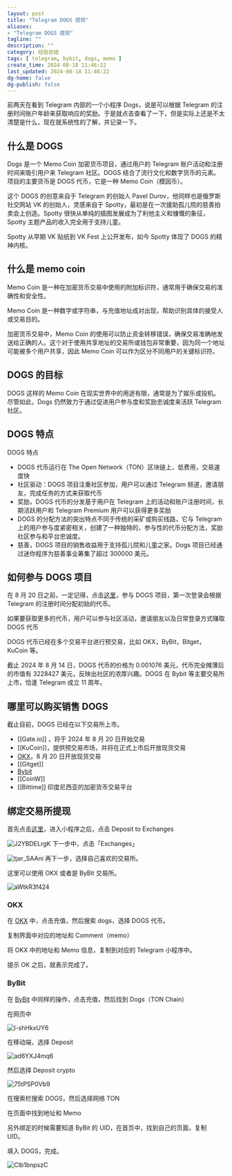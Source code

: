 ```yaml
---
layout: post
title: "Telegram DOGS 提现"
aliases:
- "Telegram DOGS 提现"
tagline: ""
description: ""
category: 经验总结
tags: [ telegram, bybit, dogs, memo ]
create_time: 2024-08-18 11:46:22
last_updated: 2024-08-18 11:46:22
dg-home: false
dg-publish: false
---
```


前两天在看到 Telegram 内部的一个小程序 Dogs，说是可以根据 Telegram 的注册时间账户年龄来获取响应的奖励。于是就点击查看了一下，但是实际上还是不太清楚是什么，现在就系统性的了解，并记录一下。

## 什么是 DOGS

Dogs 是一个 Memo Coin 加密货币项目，通过用户的 Telegram 账户活动和注册时间来吸引用户来 Telegram 社区。DOGS 结合了流行文化和数字货币的元素。项目的主要货币是 DOGS 代币，它是一种 Memo Coin（模因币）。

这个 DOGS 的创意来自于 Telegram 的创始人 Pavel Durov，他同样也是俄罗斯社交网站 VK 的创始人，灵感来自于 Spotty，最初是在一次援助孤儿院的慈善拍卖会上创造。Spotty 很快从单纯的插图发展成为了利他主义和慷慨的象征，Spotty 主题产品的收入完全用于支持儿童。

Spotty 从早期 VK 贴纸到 VK Fest 上公开发布，如今 Spotty 体现了 DOGS 的精神内核。

## 什么是 memo coin

Memo Coin 是一种在加密货币交易中使用的附加标识符，通常用于确保交易的准确性和安全性。

Memo Coin 是一种数字或字符串，与充值地址成对出现，帮助识别具体的接受人或交易目的。

加密货币交易中，Memo Coin 的使用可以防止资金转移错误，确保交易准确地发送给正确的人。这个对于使用共享地址的交易所或钱包非常重要，因为同一个地址可能被多个用户共享，因此 Memo Coin 可以作为区分不同用户的关键标识符。

## DOGS 的目标

DOGS 这样的 Memo Coin 在现实世界中的用途有限，通常是为了娱乐或投机。尽管如此，Dogs 仍然致力于通过促进用户参与度和奖励忠诚度来活跃 Telegram 社区。

## DOGS 特点

DOGS 特点

- DOGS 代币运行在 The Open Network（TON）区块链上，低费用，交易速度快
- 社区驱动：DOGS 项目注重社区参加，用户可以通过 Telegram 频道，邀请朋友，完成任务的方式来获取代币
- 奖励，DOGS 代币的分发基于用户在 Telegram 上的活动和账户注册时间，长期活跃用户和 Telegram Premium 用户可以获得更多奖励
- DOGS 的分配方法的突出特点不同于传统的采矿或购买线路，它与 Telegram 上的用户参与度紧密相关，创建了一种独特的，参与性的代币分配方法，奖励社区参与和平台忠诚度。
- 慈善，DOGS 项目的销售收益用于支持孤儿院和儿童之家。Dogs 项目已经通过迷你程序为慈善事业筹集了超过 300000 美元。

## 如何参与 DOGS 项目

在 8 月 20 日之前，一定记得，点击[这里](https://gtk.pw/Dee3a)，参与 DOGS 项目，第一次登录会根据 Telegram 的注册时间分配初始的代币。

如果要获取更多的代币，用户可以参与社区活动，邀请朋友以及日常登录方式赚取 DOGS 代币

DOGS 代币已经在多个交易平台进行预交易，比如 OKX，ByBit，Bitget，KuCoin 等。

截止 2024 年 8 月 14 日，DOGS 代币的价格为 0.001076 美元，代币完全摊薄后的市值有 3228427 美元，反映出社区的浓厚兴趣。DOGS 在 Bybit 等主要交易所上市，恰逢 Telegram 成立 11 周年。

## 哪里可以购买销售 DOGS

截止目前，DOGS 已经在以下交易所上市。

- [[Gate.io]] ，将于 2024 年 8 月 20 日开始交易
- [[KuCoin]]，提供预交易市场，并将在正式上市后开放现货交易
- [OKX](https://gtk.pw/okx)，8 月 20 日开放现货交易
- [[Gitget]]
- [Bybit](https://gtk.pw/bybit)
- [[CoinW]]
- [[Bittime]] 印度尼西亚的加密货币交易平台

## 绑定交易所提现

首先点击[这里](https://gtk.pw/Dee3a)，进入小程序之后，点击 Deposit to Exchanges

![J2YBDELrgK](https://pic.einverne.info/images/J2YBDELrgK.png)
下一步中，点击「Exchanges」

![tjar_SAAni](https://pic.einverne.info/images/tjar_SAAni.png)
再下一步，选择自己喜欢的交易所。

这里可以使用 OKX 或者是 ByBit 交易所。

![aWtkR3f424](https://pic.einverne.info/images/aWtkR3f424.png)

### OKX

在 [OKX](https://gtk.pw/okx) 中，点击充值，然后搜索 dogs，选择 DOGS 代币。

复制界面中对应的地址和 Comment（memo）

将 OKX 中的地址和 Memo 信息，复制到对应的 Telegram 小程序中。

提示 OK 之后，就表示完成了。

### ByBit

在 [ByBit](https://gtk.pw/bybit) 中同样的操作，点击充值，然后找到 Dogs（TON Chain）

在网页中

![l-shHkxUY6](https://pic.einverne.info/images/l-shHkxUY6.png)

在移动端，选择 Deposit

![ad6YXJ4mq6](https://pic.einverne.info/images/ad6YXJ4mq6.png)

然后选择 Deposit crypto

![75tPSP0Vb9](https://pic.einverne.info/images/75tPSP0Vb9.png)

在搜索栏搜索 DOGS，然后选择网络 TON

在页面中找到地址和 Memo

另外绑定的时候需要知道 ByBit 的 UID，在首页中，找到自己的页面，复制 UID。

填入 DOGS，完成。

![Clb1bnpszC](https://pic.einverne.info/images/Clb1bnpszC.png)
